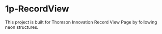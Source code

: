 # 1p-RecordView
This project is built for Thomson Innovation Record View Page by following neon structures.
